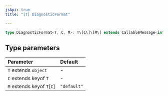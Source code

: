 ```yaml
---
jsApi: true
title: "[T] DiagnosticFormat"

---
```

```ts
type DiagnosticFormat<T, C, M>: T\[C\]\[M\] extends CallableMessage<infer A> ? object : Record<string, unknown>;
```

## Type parameters

| Parameter | Default |
| :------ | :------ |
| `T` extends `object` | - |
| `C` extends keyof `T` | - |
| `M` extends keyof `T`\[`C`\] | `"default"` |
